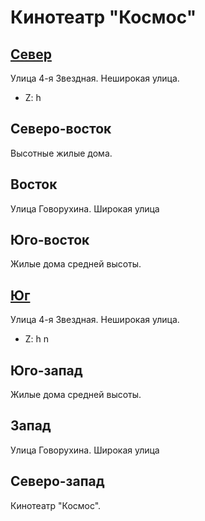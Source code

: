 # Кинотеатр "Космос"

## [Север](./09580060.md)

Улица 4-я Звездная.
Неширокая улица.

* Z:    h

## Северо-восток

Высотные жилые дома.

## Восток

Улица Говорухина.
Широкая улица

## Юго-восток

Жилые дома средней высоты.

## [Юг](./09580075.md)

Улица 4-я Звездная.
Неширокая улица.

* Z:    h   n

## Юго-запад

Жилые дома средней высоты.

## Запад

Улица Говорухина.
Широкая улица

## Северо-запад

Кинотеатр "Космос".
